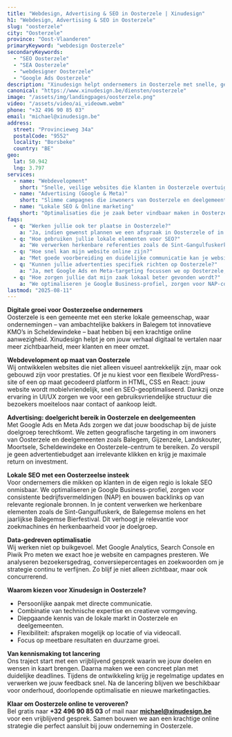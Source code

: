 ```yaml
---
title: "Webdesign, Advertising & SEO in Oosterzele | Xinudesign"
h1: "Webdesign, Advertising & SEO in Oosterzele"
slug: "oosterzele"
city: "Oosterzele"
province: "Oost-Vlaanderen"
primaryKeyword: "webdesign Oosterzele"
secondaryKeywords:
  - "SEO Oosterzele"
  - "SEA Oosterzele"
  - "webdesigner Oosterzele"
  - "Google Ads Oosterzele"
description: "Xinudesign helpt ondernemers in Oosterzele met snelle, gebruiksvriendelijke websites, gerichte advertentiecampagnes en lokale SEO die inspeelt op de troeven van de gemeente."
canonical: "https://www.xinudesign.be/diensten/oosterzele"
image: "/assets/img/landingpages/oosterzele.png"
video: "/assets/video/ai_videowm.webm"
phone: "+32 496 90 85 03"
email: "michael@xinudesign.be"
address:
  street: "Provincieweg 34a"
  postalCode: "9552"
  locality: "Borsbeke"
  country: "BE"
geo:
  lat: 50.942
  lng: 3.797
services:
  - name: "Webdevelopment"
    short: "Snelle, veilige websites die klanten in Oosterzele overtuigen en converteren."
  - name: "Advertising (Google & Meta)"
    short: "Slimme campagnes die inwoners van Oosterzele en deelgemeenten gericht bereiken."
  - name: "Lokale SEO & Online marketing"
    short: "Optimalisaties die je zaak beter vindbaar maken in Oosterzele en de regio."
faqs:
  - q: "Werken jullie ook ter plaatse in Oosterzele?"
    a: "Ja, indien gewenst plannen we een afspraak in Oosterzele of in de regio, maar online meetings zijn ook mogelijk voor snelle opvolging."
  - q: "Hoe gebruiken jullie lokale elementen voor SEO?"
    a: "We verwerken herkenbare referenties zoals de Sint-Gangulfuskerk, het Gijzenzele Kasteel en evenementen zoals de jaarmarkt in teksten, meta-data en visuals."
  - q: "Hoe snel kan mijn website online zijn?"
    a: "Met goede voorbereiding en duidelijke communicatie kan je website doorgaans binnen 2 tot 4 weken live gaan."
  - q: "Kunnen jullie advertenties specifiek richten op Oosterzele?"
    a: "Ja, met Google Ads en Meta-targeting focussen we op Oosterzele, de deelgemeenten en omliggende regio's."
  - q: "Hoe zorgen jullie dat mijn zaak lokaal beter gevonden wordt?"
    a: "We optimaliseren je Google Business-profiel, zorgen voor NAP-consistentie en bouwen lokale backlinks rond zoekwoorden zoals 'webdesigner Oosterzele'."
lastmod: "2025-08-11"
---
```


**Digitale groei voor Oosterzeelse ondernemers**  
Oosterzele is een gemeente met een sterke lokale gemeenschap, waar ondernemingen – van ambachtelijke bakkers in Balegem tot innovatieve KMO’s in Scheldewindeke – baat hebben bij een krachtige online aanwezigheid. Xinudesign helpt je om jouw verhaal digitaal te vertalen naar meer zichtbaarheid, meer klanten en meer omzet.

**Webdevelopment op maat van Oosterzele**  
Wij ontwikkelen websites die niet alleen visueel aantrekkelijk zijn, maar ook gebouwd zijn voor prestaties. Of je nu kiest voor een flexibele WordPress-site of een op maat gecodeerd platform in HTML, CSS en React: jouw website wordt mobielvriendelijk, snel en SEO-geoptimaliseerd. Dankzij onze ervaring in UI/UX zorgen we voor een gebruiksvriendelijke structuur die bezoekers moeiteloos naar contact of aankoop leidt.

**Advertising: doelgericht bereik in Oosterzele en deelgemeenten**  
Met Google Ads en Meta Ads zorgen we dat jouw boodschap bij de juiste doelgroep terechtkomt. We zetten geografische targeting in om inwoners van Oosterzele en deelgemeenten zoals Balegem, Gijzenzele, Landskouter, Moortsele, Scheldewindeke en Oosterzele-centrum te bereiken. Zo verspil je geen advertentiebudget aan irrelevante klikken en krijg je maximale return on investment.

**Lokale SEO met een Oosterzeelse insteek**  
Voor ondernemers die mikken op klanten in de eigen regio is lokale SEO onmisbaar. We optimaliseren je Google Business-profiel, zorgen voor consistente bedrijfsvermeldingen (NAP) en bouwen backlinks op van relevante regionale bronnen. In je content verwerken we herkenbare elementen zoals de Sint-Gangulfuskerk, de Balegemse molens en het jaarlijkse Balegemse Bierfestival. Dit verhoogt je relevantie voor zoekmachines én herkenbaarheid voor je doelgroep.

**Data-gedreven optimalisatie**  
Wij werken niet op buikgevoel. Met Google Analytics, Search Console en Piwik Pro meten we exact hoe je website en campagnes presteren. We analyseren bezoekersgedrag, conversiepercentages en zoekwoorden om je strategie continu te verfijnen. Zo blijf je niet alleen zichtbaar, maar ook concurrerend.

**Waarom kiezen voor Xinudesign in Oosterzele?**

- Persoonlijke aanpak met directe communicatie.
- Combinatie van technische expertise en creatieve vormgeving.
- Diepgaande kennis van de lokale markt in Oosterzele en deelgemeenten.
- Flexibiliteit: afspraken mogelijk op locatie of via videocall.
- Focus op meetbare resultaten en duurzame groei.

**Van kennismaking tot lancering**  
Ons traject start met een vrijblijvend gesprek waarin we jouw doelen en wensen in kaart brengen. Daarna maken we een concreet plan met duidelijke deadlines. Tijdens de ontwikkeling krijg je regelmatige updates en verwerken we jouw feedback snel. Na de lancering blijven we beschikbaar voor onderhoud, doorlopende optimalisatie en nieuwe marketingacties.

**Klaar om Oosterzele online te veroveren?**  
Bel gratis naar **+32 496 90 85 03** of mail naar **[michael@xinudesign.be](mailto:michael@xinudesign.be)** voor een vrijblijvend gesprek. Samen bouwen we aan een krachtige online strategie die perfect aansluit bij jouw onderneming in Oosterzele.
